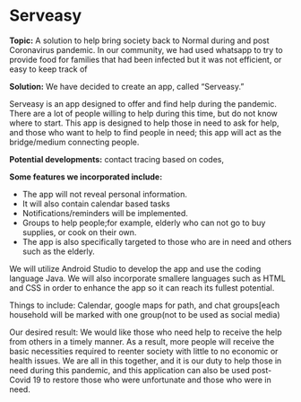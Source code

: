 # Serveasy
**Topic:** A solution to help bring society back to Normal during and post Coronavirus pandemic. In our community, we had used whatsapp to try to provide food for families that had been infected but it was not efficient, or easy to keep track of

**Solution:** 
We have decided to create an app, called “Serveasy.” 

Serveasy is an app designed to offer and find help during the pandemic. 
There are a lot of people willing to  help during this time, but do not know where to start. 
This app is designed to help those in need to ask for help, and those who want to help to find people in need; this app will act as the bridge/medium connecting people. 

**Potential developments:** contact tracing based on codes, 

**Some features we incorporated include:**
* The app will not reveal personal information.
* It will also contain calendar based tasks
* Notifications/reminders will be implemented.
* Groups to help people;for example, elderly who can not go to buy supplies, or cook on their own.
* The app is also specifically targeted to those who are in need and others such as the elderly.


We will utilize Android Studio to develop the app and use the coding language Java. We will also incorporate smallere languages such as HTML and CSS in order to enhance the app so it can reach its fullest potential. 

Things to include: Calendar, google maps for path, and chat groups[each household will be marked with one group(not to be used as social media)


Our desired result: We would like those who need help to receive the help from others in a timely manner. As a result, more people will receive the basic necessities required to reenter society with little to no economic or health issues. We are all in this together, and it is our duty to help those in need during this pandemic, and this application can also be used post-Covid 19 to restore those who were unfortunate and those who were in need. 
